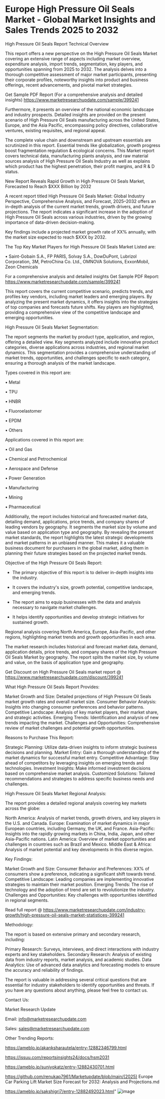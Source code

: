# Europe High Pressure Oil Seals Market - Global Market Insights and Sales Trends 2025 to 2032
High Pressure Oil Seals Report Technical Overview

This report offers a new perspective on the High Pressure Oil Seals Market covering an extensive range of aspects including market overview, expenditure analysis, import trends, segmentation, key players, and opportunities spanning from 2025 to 2032. The analysis delves into a thorough competitive assessment of major market participants, presenting their corporate profiles, noteworthy insights into product and business offerings, recent advancements, and pivotal market strategies.

Get Sample PDF Report (For a comprehensive analysis and detailed insights) https://www.marketresearchupdate.com/sample/399241

Furthermore, it presents an overview of the national economic landscape and industry prospects. Detailed insights are provided on the present scenario of High Pressure Oil Seals manufacturing across the United States, Europe, and the Asia Pacific, encompassing policy directives, collaborative ventures, existing requisites, and regional appeal.

The complete value chain and downstream and upstream essentials are scrutinized in this report. Essential trends like globalization, growth progress boost fragmentation regulation & ecological concerns. This Market report covers technical data, manufacturing plants analysis, and raw material sources analysis of High Pressure Oil Seals Industry as well as explains which product has the highest penetration, their profit margins, and R & D status.

New Report Reveals Rapid Growth in High Pressure Oil Seals Market, Forecasted to Reach $XXX Billion by 2032

A recent report titled High Pressure Oil Seals Market: Global Industry Perspective, Comprehensive Analysis, and Forecast, 2025–2032 offers an in-depth analysis of the current market trends, growth drivers, and future projections. The report indicates a significant increase in the adoption of High Pressure Oil Seals across various industries, driven by the growing importance of data-driven decision-making.

Key findings include a projected market growth rate of XX% annually, with the market size expected to reach $XXX by 2032.

The Top Key Market Players for High Pressure Oil Seals Market Listed are:

• Saint-Gobain S.A., FP PARIS, Solvay S.A., DowDuPont, Lubrizol Corporation, 3M, PetroChina Co. Ltd., OMNOVA Solutions, ExxonMobil, Zeon Chemicals

For a comprehensive analysis and detailed insights Get Sample PDF Report: https://www.marketresearchupdate.com/sample/399241

This report covers the current competitive scenario, predicts trends, and profiles key vendors, including market leaders and emerging players. By analyzing the present market dynamics, it offers insights into the strategies of top companies and forecasts future shifts. Key players are highlighted, providing a comprehensive view of the competitive landscape and emerging opportunities.

High Pressure Oil Seals Market Segmentation:

The report segments the market by product type, application, and region, offering a detailed view. Key segments analyzed include innovative product categories, diverse applications across industries, and regional market dynamics. This segmentation provides a comprehensive understanding of market trends, opportunities, and challenges specific to each category, ensuring a thorough analysis of the market landscape.

Types covered in this report are:

• Metal

• TPU

• HNBR

• Fluoroelastomer

• EPDM

• Others

Applications covered in this report are:

• Oil and Gas

• Chemical and Petrochemical

• Aerospace and Defense

• Power Generation

• Manufacturing

• Mining

• Pharmaceutical

Additionally, the report includes historical and forecasted market data, detailing demand, applications, price trends, and company shares of leading vendors by geography. It segments the market size by volume and value based on application type and geography. By revealing the present market standards, the report highlights the latest strategic developments and market patterns in an unbiased manner. This makes it a valuable business document for purchasers in the global market, aiding them in planning their future strategies based on the projected market trends.

Objective of the High Pressure Oil Seals Report:

- The primary objective of this report is to deliver in-depth insights into the industry.

- It covers the industry's size, growth potential, competitive landscape, and emerging trends.

- The report aims to equip businesses with the data and analysis necessary to navigate market challenges.

- It helps identify opportunities and develop strategic initiatives for sustained growth.

Regional analysis covering North America, Europe, Asia-Pacific, and other regions, highlighting market trends and growth opportunities in each area.

The market research includes historical and forecast market data, demand, application details, price trends, and company shares of the High Pressure Oil Seals Market by geography. The report splits the market size, by volume and value, on the basis of application type and geography.

Get Discount on High Pressure Oil Seals market report @ https://www.marketresearchupdate.com/discount/399241

What High Pressure Oil Seals Report Provides:

Market Growth and Size: Detailed projections of High Pressure Oil Seals market growth rates and overall market size.
Consumer Behavior Analysis: Insights into changing consumer preferences and behavior patterns.
Competitive Landscape: Analysis of key market players, their market share, and strategic activities.
Emerging Trends: Identification and analysis of new trends impacting the market.
Challenges and Opportunities: Comprehensive review of market challenges and potential growth opportunities.

Reasons to Purchase This Report:

Strategic Planning: Utilize data-driven insights to inform strategic business decisions and planning.
Market Entry: Gain a thorough understanding of the market dynamics for successful market entry.
Competitive Advantage: Stay ahead of competitors by leveraging insights on emerging trends and technologies.
Investment Insights: Make informed investment decisions based on comprehensive market analysis.
Customized Solutions: Tailored recommendations and strategies to address specific business needs and challenges.

High Pressure Oil Seals Market Regional Analysis:

The report provides a detailed regional analysis covering key markets across the globe:

North America: Analysis of market trends, growth drivers, and key players in the U.S. and Canada.
Europe: Examination of market dynamics in major European countries, including Germany, the UK, and France.
Asia-Pacific: Insights into the rapidly growing markets in China, India, Japan, and other Asia-Pacific nations.
Latin America: Overview of market opportunities and challenges in countries such as Brazil and Mexico.
Middle East & Africa: Analysis of market potential and key developments in this diverse region.

Key Findings:

Market Growth and Size:
Consumer Behavior and Preferences: XX% of consumers show a preference, indicating a significant shift towards trend.
Competitive Landscape: Leading companies are implementing innovative strategies to maintain their market position.
Emerging Trends: The rise of technology and the adoption of trend are set to revolutionize the industry.
Challenges and Opportunities: Key challenges with opportunities identified in regional segments.

Read full report @ https://www.marketresearchupdate.com/industry-growth/high-pressure-oil-seals-market-statistices-399241

Methodology:

The report is based on extensive primary and secondary research, including:

Primary Research: Surveys, interviews, and direct interactions with industry experts and key stakeholders.
Secondary Research: Analysis of existing data from industry reports, market analysis, and academic studies.
Data Analytics: Use of advanced data analytics and forecasting models to ensure the accuracy and reliability of findings.

The report is valuable in addressing several critical questions that are essential for industry stakeholders to identify opportunities and threats. If you have any questions about anything, please feel free to contact us.

Contact Us:

Market Research Update

Email: info@marketresearchupdate.com

Sales: sales@marketresearchupdate.com

Other Trending Reports:

https://ameblo.jp/akanksharautela/entry-12882346799.html

https://issuu.com/reportsinsights24/docs/hsm2031

https://ameblo.jp/suniyokatz/entry-12882430701.html

https://github.com/renukap7961/Marketupdate/blob/main/(2025) Europe Car Parking Lift Market Size Forecast for 2032: Analysis and Projections.md

https://ameblo.jp/sakshigri7/entry-12882492023.html"
![image](https://github.com/user-attachments/assets/1e3b5e32-97ad-401f-a0d4-f3bcc4249b9f)
